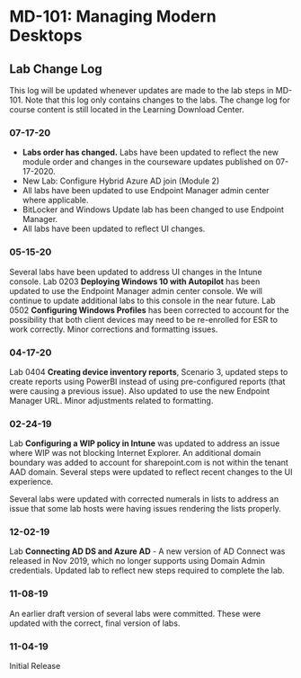 # MD-101: Managing Modern Desktops 

## Lab Change Log

This log will be updated whenever updates are made to the lab steps in MD-101.  Note that this log only contains changes to the labs.  The change log for course content is still located in the Learning Download Center.

### 07-17-20

-   **Labs order has changed.** Labs have been updated to reflect the new module order and changes in the courseware updates published on 07-17-2020. 
-   New Lab: Configure Hybrid Azure AD join (Module 2)
-   All labs have been updated to use Endpoint Manager admin center where applicable.
-   BitLocker and Windows Update lab has been changed to use Endpoint Manager.
-   All labs have been updated to reflect UI changes. 

### 05-15-20

Several labs have been updated to address UI changes in the Intune console. Lab 0203 **Deploying Windows 10 with Autopilot** has been updated to use the Endpoint Manager admin center console. We will continue to update additional labs to this console in the near future. 
Lab 0502 **Configuring Windows Profiles** has been corrected to account for the possibility that both client devices may need to be re-enrolled for ESR to work correctly. Minor corrections and formatting issues.

### 04-17-20
Lab 0404 **Creating device inventory reports**, Scenario 3, updated steps to create reports using PowerBI instead of using pre-configured reports (that were causing a previous issue). Also updated to use the new Endpoint Manager URL. 
Minor adjustments related to formatting.

### 02-24-19
Lab **Configuring a WIP policy in Intune** was updated to address an issue where WIP was not blocking Internet Explorer. An additional domain boundary was added to account for sharepoint.com is not within the tenant AAD domain. Several steps were updated to reflect recent changes to the UI experience.

Several labs were updated with corrected numerals in lists to address an issue that some lab hosts were having issues rendering the lists properly.

### 12-02-19
Lab **Connecting AD DS and Azure AD** - A new version of AD Connect was released in Nov 2019, which no longer supports using Domain Admin credentials. Updated lab to reflect new steps required to complete the lab.  

### 11-08-19
An earlier draft version of several labs were committed. These were updated with the correct, final version of labs. 

### 11-04-19
Initial Release

